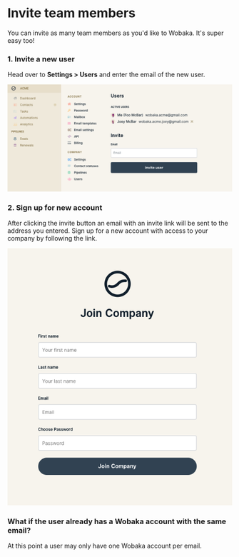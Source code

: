 # Invite team members

You can invite as many team members as you'd like to Wobaka. It's super easy too!

### 1. Invite a new user

Head over to **Settings &gt; Users** and enter the email of the new user.

![Send invite](../.gitbook/assets/screenshot-2021-07-08-at-09.00.13.png)

### 2. Sign up for new account

After clicking the invite button an email with an invite link will be sent to the address you entered. Sign up for a new account with access to your company by following the link.

![Join company](../.gitbook/assets/screenshot-2021-07-08-at-09.01.10.png)

### What if the user already has a Wobaka account with the same email?

At this point a user may only have one Wobaka account per email.

